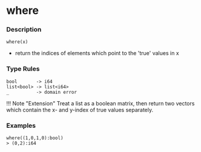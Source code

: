 # where

### Description

`where(x)`

- return the indices of elements which point to the 'true' values in x

### Type Rules

```no-highlight
bool       -> i64
list<bool> -> list<i64>
_          -> domain error
```

!!! Note "Extension"
    Treat a list<bool> as a boolean matrix, then return two vectors which
    contain the x- and y-index of true values separately.

### Examples

```no-highlight
where((1,0,1,0):bool)
> (0,2):i64
```
